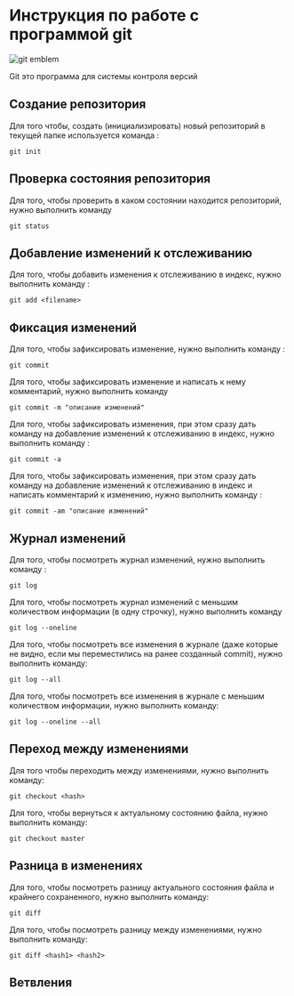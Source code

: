 # Инструкция по работе с программой git

![git emblem](инструкции.jpg)

Git это программа для системы контроля версий 

## Создание репозитория 

Для того чтобы, создать (инициализировать) новый репозиторий в текущей папке используется команда : 

    git init 

## Проверка состояния репозитория 

Для того, чтобы проверить в каком состоянии находится репозиторий, нужно выполнить команду 

    git status

## Добавление изменений к отслеживанию

Для того, чтобы добавить изменения к отслеживанию в индекс, нужно выполнить команду :

    git add <filename>

## Фиксация изменений

Для того, чтобы зафиксировать изменение, нужно выполнить команду :

    git commit

Для того, чтобы зафиксировать изменение и написать к нему комментарий, нужно выполнить команду

    git commit -m "описание изменений"

Для того, чтобы зафиксировать изменения, при этом сразу дать команду на добавление изменений к отслеживанию в индекс, нужно выполнить команду :

    git commit -a

Для того, чтобы зафиксировать изменения, при этом сразу дать команду на добавление изменений к отслеживанию в индекс и написать комментарий к изменению, нужно выполнить команду :

    git commit -am "описание изменений"

## Журнал изменений

Для того, чтобы посмотреть журнал изменений, нужно выполнить команду :

    git log

Для того, чтобы посмотреть журнал изменений с меньшим количеством информации (в одну строчку), нужно выполнить команду

    git log --oneline

Для того, чтобы посмотреть все изменения в журнале (даже которые не видно, если мы переместились на ранее созданный commit), нужно выполнить команду:

    git log --all

Для того, чтобы посмотреть все изменения в журнале с меньшим количеством информации, нужно выполнить команду:

    git log --oneline --all

## Переход между изменениями

Для того чтобы переходить между изменениями, нужно выполнить команду:

    git checkout <hash>

Для того, чтобы вернуться к актуальному состоянию файла, нужно выполнить команду:

    git checkout master

## Разница в изменениях 

Для того, чтобы посмотреть разницу актуального состояния файла и крайнего сохраненного, нужно выполнить команду:

    git diff

Для того, чтобы посмотреть разницу между изменениями, нужно выполнить команду:

    git diff <hash1> <hash2>

 ## Ветвления
 